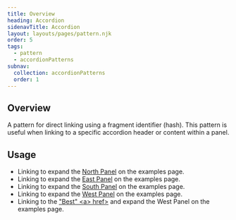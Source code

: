 ```yaml
---
title: Overview
heading: Accordion
sidenavTitle: Accordion
layout: layouts/pages/pattern.njk
order: 5
tags:
  - pattern
  - accordionPatterns
subnav:
  collection: accordionPatterns
  order: 1
---
```


## Overview

A pattern for direct linking using a fragment identifier (hash). 
This pattern is useful when linking to a specific accordion header or content within a panel.


## Usage

- Linking to expand the [North Panel](examples/#north) on the examples page.
- Linking to expand the [East Panel](examples/#east) on the examples page.
- Linking to expand the [South Panel](examples/#south) on the examples page.
- Linking to expand the [West Panel](examples/#west) on the examples page.
- Linking to the ["Best" &lt;a&gt; href&gt;](examples/#best) and expand the West Panel on the examples page.


<script type="module" data-helmet>
  import '@rhds/elements/rh-accordion/rh-accordion.js';
  import '@rhds/elements/lib/elements/rh-context-picker/rh-context-picker.js';
</script>

